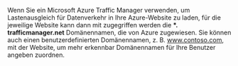 Wenn Sie ein Microsoft Azure Traffic Manager verwenden, um Lastenausgleich für Datenverkehr in Ihre Azure-Website zu laden, für die jeweilige Website kann dann mit zugegriffen werden die  **\*. trafficmanager.net** Domänennamen, die von Azure zugewiesen. Sie können auch einen benutzerdefinierten Domänennamen, z. B. www.contoso.com, mit der Website, um mehr erkennbar Domänennamen für Ihre Benutzer angeben zuordnen.

